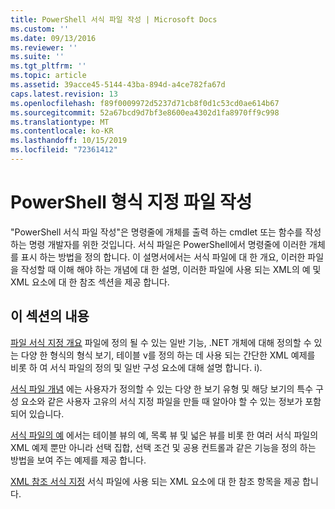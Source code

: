 ```yaml
---
title: PowerShell 서식 파일 작성 | Microsoft Docs
ms.custom: ''
ms.date: 09/13/2016
ms.reviewer: ''
ms.suite: ''
ms.tgt_pltfrm: ''
ms.topic: article
ms.assetid: 39acce45-5144-43ba-894d-a4ce782fa67d
caps.latest.revision: 13
ms.openlocfilehash: f89f0009972d5237d71cb8f0d1c53cd0ae614b67
ms.sourcegitcommit: 52a67bcd9d7bf3e8600ea4302d1fa8970ff9c998
ms.translationtype: MT
ms.contentlocale: ko-KR
ms.lasthandoff: 10/15/2019
ms.locfileid: "72361412"
---
```

# <a name="writing-a-powershell-formatting-file"></a>PowerShell 형식 지정 파일 작성

"PowerShell 서식 파일 작성"은 명령줄에 개체를 출력 하는 cmdlet 또는 함수를 작성 하는 명령 개발자를 위한 것입니다. 서식 파일은 PowerShell에서 명령줄에 이러한 개체를 표시 하는 방법을 정의 합니다. 이 설명서에서는 서식 파일에 대 한 개요, 이러한 파일을 작성할 때 이해 해야 하는 개념에 대 한 설명, 이러한 파일에 사용 되는 XML의 예 및 XML 요소에 대 한 참조 섹션을 제공 합니다.

## <a name="in-this-section"></a>이 섹션의 내용

[파일 서식 지정 개요](./formatting-file-overview.md) 파일에 정의 될 수 있는 일반 기능, .NET 개체에 대해 정의할 수 있는 다양 한 형식의 형식 보기, 테이블 v를 정의 하는 데 사용 되는 간단한 XML 예제를 비롯 하 여 서식 파일의 정의 및 일반 구성 요소에 대해 설명 합니다. i).

[서식 파일 개념](./formatting-file-concepts.md) 에는 사용자가 정의할 수 있는 다양 한 보기 유형 및 해당 보기의 특수 구성 요소와 같은 사용자 고유의 서식 지정 파일을 만들 때 알아야 할 수 있는 정보가 포함 되어 있습니다.

[서식 파일의 예](./examples-of-formatting-files.md) 에서는 테이블 뷰의 예, 목록 뷰 및 넓은 뷰를 비롯 한 여러 서식 파일의 XML 예제 뿐만 아니라 선택 집합, 선택 조건 및 공용 컨트롤과 같은 기능을 정의 하는 방법을 보여 주는 예제를 제공 합니다.

[XML 참조 서식 지정](./format-schema-xml-reference.md) 서식 파일에 사용 되는 XML 요소에 대 한 참조 항목을 제공 합니다.
